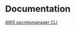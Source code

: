 # Documentation
[AWS secretsmanager CLI](https://docs.aws.amazon.com/cli/latest/reference/secretsmanager/#cli-aws-secretsmanager)
